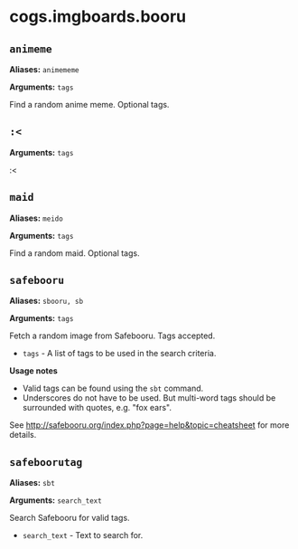 # cogs.imgboards.booru

## `animeme`

**Aliases:** `animememe`

**Arguments:** `tags`

Find a random anime meme. Optional tags.

## `:<`

**Arguments:** `tags`

:<

## `maid`

**Aliases:** `meido`

**Arguments:** `tags`

Find a random maid. Optional tags.

## `safebooru`

**Aliases:** `sbooru, sb`

**Arguments:** `tags`

Fetch a random image from Safebooru. Tags accepted.

* `tags` - A list of tags to be used in the search criteria.

**Usage notes**

* Valid tags can be found using the `sbt` command.
* Underscores do not have to be used. But multi-word tags should be surrounded with quotes, e.g. "fox ears".

See http://safebooru.org/index.php?page=help&topic=cheatsheet for more details.

## `safeboorutag`

**Aliases:** `sbt`

**Arguments:** `search_text`

Search Safebooru for valid tags.

* `search_text` - Text to search for.